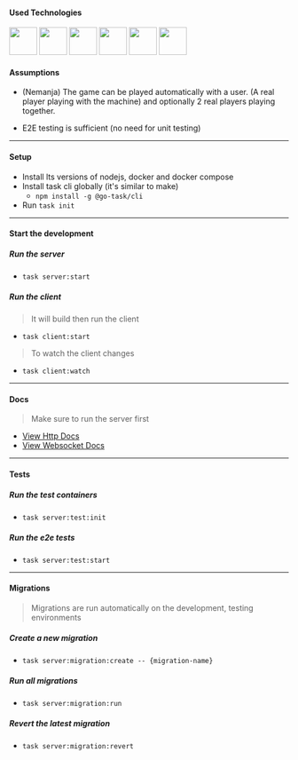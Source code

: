 #### Used Technologies
<p>
  <img src="https://nestjs.com/img/logo-small.svg" width="50" />
  <img src="https://upload.wikimedia.org/wikipedia/commons/9/96/Socket-io.svg" width="50" />
  <img src="https://upload.wikimedia.org/wikipedia/commons/2/29/Postgresql_elephant.svg" width="50" />
  <img src="https://cdn.worldvectorlogo.com/logos/redis.svg" width="50" />
  <img src="https://upload.wikimedia.org/wikipedia/commons/a/a7/React-icon.svg" width="50" />
  <img src="https://raw.githubusercontent.com/vadimdemedes/ink/master/media/logo.png" width="50" />

</p>


#### Assumptions

- (Nemanja) The game can be played automatically with a user. (A real player playing with the machine) and optionally 2 real players playing together.

- E2E testing is sufficient (no need for unit testing)

--- 

#### Setup

- Install lts versions of nodejs, docker and docker compose
- Install task cli globally (it's similar to make)
    -  `npm install -g @go-task/cli`
- Run `task init`

--- 

#### Start the development
##### Run the server
- `task server:start`

##### Run the client
> It will build then run the client
- `task client:start`
> To watch the client changes
- `task client:watch`
--- 

#### Docs
> Make sure to run the server first
- [View Http Docs](http://localhost:3000/http-docs)
- [View Websocket Docs](http://localhost:3000/websocket-docs)

---

#### Tests
##### Run the test containers
- `task server:test:init`
##### Run the e2e tests
- `task server:test:start`

--- 


#### Migrations
> Migrations are run automatically on the development, testing environments

##### Create a new migration
- `task server:migration:create -- {migration-name}`

##### Run all migrations
- `task server:migration:run`

##### Revert the latest migration
- `task server:migration:revert`
